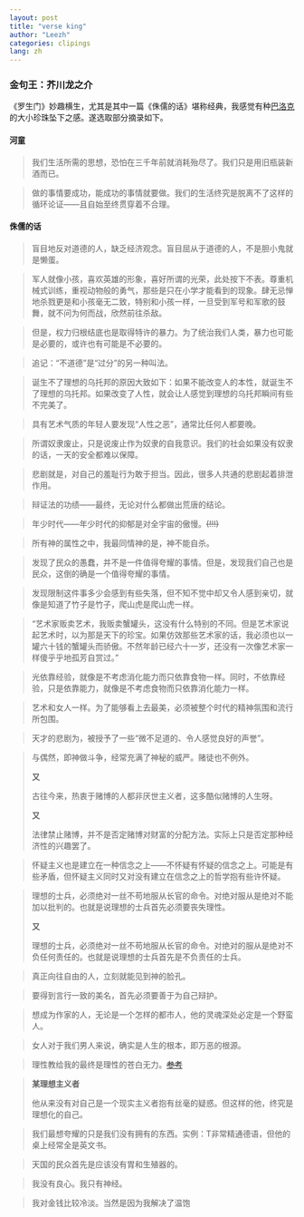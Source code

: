 ```yaml
---
layout: post
title: "verse king"
author: "Leezh"
categories: clipings
lang: zh
---
```


### 金句王：芥川龙之介

《罗生门》妙趣横生，尤其是其中一篇《侏儒的话》堪称经典，我感觉有种[巴洛克](https://zh.wikipedia.org/wiki/巴洛克艺术#词源)的大小珍珠坠下之感。遂选取部分摘录如下。

<!-- more -->

#### 河童

> 我们生活所需的思想，恐怕在三千年前就消耗殆尽了。我们只是用旧瓶装新酒而已。

> 做的事情要成功，能成功的事情就要做。我们的生活终究是脱离不了这样的循环论证——且自始至终贯穿着不合理。

#### 侏儒的话

> 盲目地反对道德的人，缺乏经济观念。盲目屈从于道德的人，不是胆小鬼就是懒蛋。

> 军人就像小孩，喜欢英雄的形象，喜好所谓的光荣，此处按下不表。尊重机械式训练，重视动物般的勇气，那些是只在小学才能看到的现象。肆无忌惮地杀戮更是和小孩毫无二致，特别和小孩一样，一旦受到军号和军歌的鼓舞，就不问为何而战，欣然前往杀敌。

> 但是，权力归根结底也是取得特许的暴力。为了统治我们人类，暴力也可能是必要的，或许也有可能是不必要的。

> 追记：“不道德”是“过分”的另一种叫法。

> 诞生不了理想的乌托邦的原因大致如下：如果不能改变人的本性，就诞生不了理想的乌托邦。如果改变了人性，就会让人感觉到理想的乌托邦瞬间有些不完美了。

> 具有艺术气质的年轻人要发现“人性之恶”，通常比任何人都要晚。

> 所谓奴隶废止，只是说废止作为奴隶的自我意识。我们的社会如果没有奴隶的话，一天的安全都难以保障。

> 悲剧就是，对自己的羞耻行为敢于担当。因此，很多人共通的悲剧起着排泄作用。

> 辩证法的功绩——最终，无论对什么都做出荒唐的结论。

> 年少时代——年少时代的抑郁是对全宇宙的傲慢。~~(!!!)~~

> 所有神的属性之中，我最同情神的是，神不能自杀。

> 发现了民众的愚蠢，并不是一件值得夸耀的事情。但是，发现我们自己也是民众，这倒的确是一个值得夸耀的事情。

> 发现限制这件事多少会感到有些失落，但不知不觉中却又令人感到亲切，就像是知道了竹子是竹子，爬山虎是爬山虎一样。

> “艺术家贩卖艺术，我贩卖蟹罐头，这没有什么特别的不同。但是艺术家说起艺术时，以为那是天下的珍宝。如果仿效那些艺术家的话，我必须也以一罐六十钱的蟹罐头而骄傲。不然年龄已经六十一岁，还没有一次像艺术家一样傻乎乎地孤芳自赏过。”

> 光依靠经验，就像是不考虑消化能力而只依靠食物一样。同时，不依靠经验，只是依靠能力，就像是不考虑食物而只依靠消化能力一样。

> 艺术和女人一样。为了能够看上去最美，必须被整个时代的精神氛围和流行所包围。

> 天才的悲剧为，被授予了一些“微不足道的、令人感觉良好的声誉”。

> 与偶然，即神做斗争，经常充满了神秘的威严。赌徒也不例外。
>
> **又**
>
> 古往今来，热衷于赌博的人都非厌世主义者，这多酷似赌博的人生呀。
>
> **又**
>
> 法律禁止赌博，并不是否定赌博对财富的分配方法。实际上只是否定那种经济性的兴趣罢了。

> 怀疑主义也是建立在一种信念之上——不怀疑有怀疑的信念之上。可能是有些矛盾，但怀疑主义同时又对没有建立在信念之上的哲学抱有些许怀疑。

> 理想的士兵，必须绝对一丝不苟地服从长官的命令。对绝对服从是绝对不能加以批判的。也就是说理想的士兵首先必须要丧失理性。
>
> **又**
>
> 理想的士兵，必须绝对一丝不苟地服从长官的命令。对绝对的服从是绝对不负任何责任的。也就是说理想的士兵首先是不负责任的士兵。

> 真正向往自由的人，立刻就能见到神的脸孔。

>要得到言行一致的美名，首先必须要善于为自己辩护。

>想成为作家的人，无论是一个怎样的都市人，他的灵魂深处必定是一个野蛮人。

> 女人对于我们男人来说，确实是人生的根本，即万恶的根源。

>理性教给我的最终是理性的苍白无力。~~[参考](https://zh.wikipedia.org/wiki/理性主义#对理性主义的批判)~~

> **某理想主义者**
>
> 他从来没有对自己是一个现实主义者抱有丝毫的疑惑。但这样的他，终究是理想化的自己。

> 我们最想夸耀的只是我们没有拥有的东西。实例：T非常精通德语，但他的桌上经常全是英文书。

> 天国的民众首先是应该没有胃和生殖器的。

> 我没有良心。我只有神经。

> 我对金钱比较冷淡。当然是因为我解决了温饱
